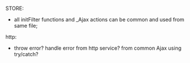 

STORE:
- all initFilter functions and _Ajax actions can be common and used from same file;

http:
- throw error? handle error from http service? from common Ajax using try/catch?